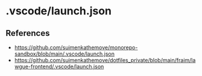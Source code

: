 # .vscode/launch.json

## References

- <https://github.com/suimenkathemove/monorepo-sandbox/blob/main/.vscode/launch.json>
- <https://github.com/suimenkathemove/dotfiles_private/blob/main/fraim/lawgue-frontend/.vscode/launch.json>
